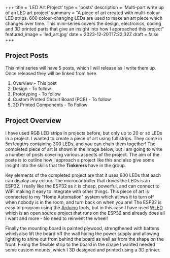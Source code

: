 +++
title = 'LED Art Project'
type = 'posts'
description = 'Multi-part write up of an LED art project'
summary = "A piece of art created with multi-colour LED strips.  600 colour-changing LEDs are used to make an art piece which changes over time.  This mini-series covers the design, electronics, coding and 3D printed parts that give an insight into how I approached this project"
featured_image = 'led_art.jpg'
date = 2023-12-20T17:22:32Z
draft = false
+++

## Project Posts

This mini series will have 5 posts, which I will release as I write them up.  Once released they will be linked from here.

1. Overview - This post
2. Design - To follow
3. Prototyping - To follow
4. Custom Printed Circuit Board (PCB) - To follow
5. 3D Printed Components - To Follow

## Project Overview

I have used RGB LED strips in projects before, but only up to 20 or so LEDs in a project.  I wanted to create a piece of art using full strips. They come in 5m lengths containing 300 LEDs, and you can chain them together!  The completed piece of art is shown in the image below, but I am going to write a number of posts covering various aspects of the project.  The aim of the posts is to outline how I approach a project like this and also give some insight into the skills that the **Tinkerers** have in the group.

Key elements of the completed project are that it uses 600 LEDs that each can display any colour.  The microcontroller that drives the LEDs is an ESP32.  I really like the ESP32 as it is cheap, powerful, and can connect to WiFi making it easy to integrate with other things.  This piece of art is connected to my "Home Automation" system which allows it to turn off when nobody is in the room, and turn back on when you are!  The ESP32 is easy to program using the [Arduino](https://www.arduino.cc/) tools, but in this case I have used [WLED](https://kno.wled.ge/) which is an open source project that runs on the ESP32 and already does all I want and more - No need to reinvent the wheel!

Finally the mounting board is painted plywood, strengthened with battens which also lift the board off the wall hiding the power supply and allowing lighting to shine out from behind the board as well as from the shape on the front.  Fixing the flexible strip to the board in the shape I wanted needed some custom mounts, which I 3D designed and printed using a 3D printer.
